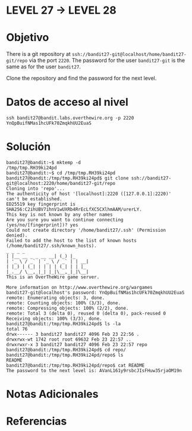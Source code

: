 # LEVEL 27 → LEVEL 28

# Objetivo
There is a git repository at `ssh://bandit27-git@localhost/home/bandit27-git/repo` via the port `2220`. The password for the user `bandit27-git` is the same as for the user `bandit27`.

Clone the repository and find the password for the next level.
# Datos de acceso al nivel
```
ssh bandit27@bandit.labs.overthewire.org -p 2220
YnQpBuifNMas1hcUFk70ZmqkhUU2EuaS
```
# Solución
```
bandit27@bandit:~$ mktemp -d
/tmp/tmp.RH39ki24pd
bandit27@bandit:~$ cd /tmp/tmp.RH39ki24pd
bandit27@bandit:/tmp/tmp.RH39ki24pd$ git clone ssh://bandit27-
git@localhost:2220/home/bandit27-git/repo
Cloning into 'repo'...
The authenticity of host '[localhost]:2220 ([127.0.0.1]:2220)'
can't be established.
ED25519 key fingerprint is
SHA256:C2ihUBV7ihnV1wUXRb4RrEcLfXC5CXlhmAAM/urerLY.
This key is not known by any other names
Are you sure you want to continue connecting
(yes/no/[fingerprint])? yes
Could not create directory '/home/bandit27/.ssh' (Permission
denied).
Failed to add the host to the list of known hosts
(/home/bandit27/.ssh/known_hosts).
_ _ _ _
| |__ __ _ _ __ __| (_) |_
| '_ \ / _` | '_ \ / _` | | __|
| |_) | (_| | | | | (_| | | |_
|_.__/ \__,_|_| |_|\__,_|_|\__|
This is an OverTheWire game server.

More information on http://www.overthewire.org/wargames
bandit27-git@localhost's password: YnQpBuifNMas1hcUFk70ZmqkhUU2EuaS
remote: Enumerating objects: 3, done.
remote: Counting objects: 100% (3/3), done.
remote: Compressing objects: 100% (2/2), done.
remote: Total 3 (delta 0), reused 0 (delta 0), pack-reused 0
Receiving objects: 100% (3/3), done.
bandit27@bandit:/tmp/tmp.RH39ki24pd$ ls -la
total 76
drwx------ 3 bandit27 bandit27 4096 Feb 23 22:56 .
drwxrwx-wt 1742 root root 69632 Feb 23 22:57 ..
drwxrwxr-x 3 bandit27 bandit27 4096 Feb 23 22:57 repo
bandit27@bandit:/tmp/tmp.RH39ki24pd$ cd repo/
bandit27@bandit:/tmp/tmp.RH39ki24pd/repo$ ls
README
bandit27@bandit:/tmp/tmp.RH39ki24pd/repo$ cat README
The password to the next level is: AVanL161y9rsbcJIsFHuw35rjaOM19n
```
# Notas Adicionales

# Referencias
